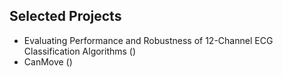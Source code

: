 ## Selected Projects

* Evaluating Performance and Robustness of 12-Channel ECG Classification Algorithms ()
* CanMove ()
